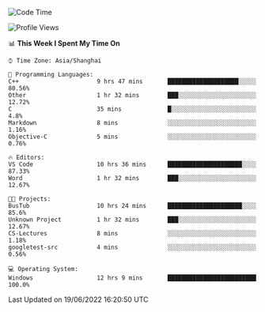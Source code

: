 <!--START_SECTION:waka-->
![Code Time](http://img.shields.io/badge/Code%20Time-134%20hrs%2058%20mins-blue)

![Profile Views](http://img.shields.io/badge/Profile%20Views-0-blue)

📊 **This Week I Spent My Time On** 

```text
⌚︎ Time Zone: Asia/Shanghai

💬 Programming Languages: 
C++                      9 hrs 47 mins       ████████████████████░░░░░   80.56% 
Other                    1 hr 32 mins        ███░░░░░░░░░░░░░░░░░░░░░░   12.72% 
C                        35 mins             █░░░░░░░░░░░░░░░░░░░░░░░░   4.8% 
Markdown                 8 mins              ░░░░░░░░░░░░░░░░░░░░░░░░░   1.16% 
Objective-C              5 mins              ░░░░░░░░░░░░░░░░░░░░░░░░░   0.76%

🔥 Editors: 
VS Code                  10 hrs 36 mins      █████████████████████░░░░   87.33% 
Word                     1 hr 32 mins        ███░░░░░░░░░░░░░░░░░░░░░░   12.67%

🐱‍💻 Projects: 
BusTub                   10 hrs 24 mins      █████████████████████░░░░   85.6% 
Unknown Project          1 hr 32 mins        ███░░░░░░░░░░░░░░░░░░░░░░   12.67% 
CS-Lectures              8 mins              ░░░░░░░░░░░░░░░░░░░░░░░░░   1.18% 
googletest-src           4 mins              ░░░░░░░░░░░░░░░░░░░░░░░░░   0.56%

💻 Operating System: 
Windows                  12 hrs 9 mins       █████████████████████████   100.0%

```


 Last Updated on 19/06/2022 16:20:50 UTC
<!--END_SECTION:waka-->